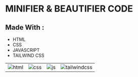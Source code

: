  <body>
    <h1>MINIFIER & BEAUTIFIER CODE</h1>
    <h2>Made With :</h2>
<ul>
    <li>HTML</li>
    <li>CSS</li>
    <li>JAVASCRIPT</li>
    <li>TAILWIND CSS</li>
</ul>
    <table>
        <tr>
            <td><img src="https://drive.google.com/uc?id=1zzk_friTLMLh8S0hCbIpuoUm7HampW48" alt="html"></td>
            <td><img src="https://drive.google.com/uc?id=1DxhBusBfCQYsI16K4GNK-M1kWqCd8hIM" alt="css"></td>
            <td><img src="https://drive.google.com/uc?id=1i_2utwzhNMT8gtFECOyL9VDwIBDsmd1S" alt="js"></td>
            <td><img src="https://drive.google.com/uc?id=1-cAKFsUIw8vB_T1ijrumx6Ve8jm3Bi2t" alt="tailwindcss"></td>
        </tr>
    </table>
</body>
